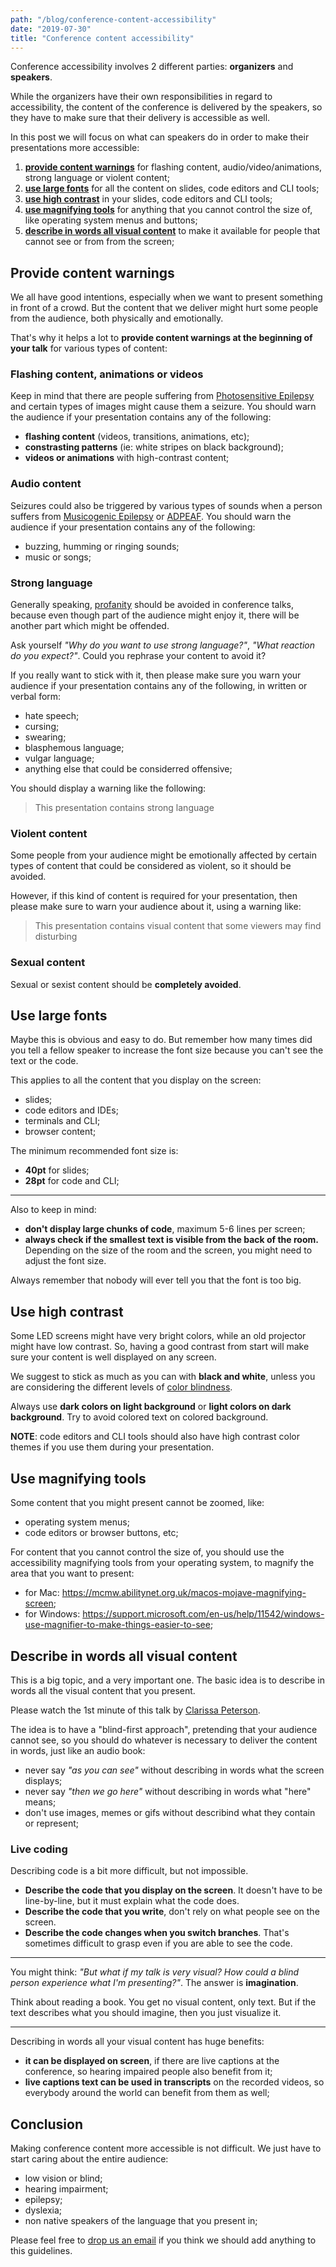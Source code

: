 ```yaml
---
path: "/blog/conference-content-accessibility"
date: "2019-07-30"
title: "Conference content accessibility"
---
```


Conference accessibility involves 2 different parties: **organizers** and **speakers**.

While the organizers have their own responsibilities in regard to accessibility, the content of the conference is delivered by the speakers, so they have to make sure that their delivery is accessible as well.

In this post we will focus on what can speakers do in order to make their presentations more accessible:

1. [**provide content warnings**](#provide-content-warnings) for flashing content, audio/video/animations, strong language or violent content;
2. [**use large fonts**](#use-large-fonts) for all the content on slides, code editors and CLI tools;
3. [**use high contrast**](#use-high-contrast) in your slides, code editors and CLI tools;
4. [**use magnifying tools**](#use-magnifying-tools) for anything that you cannot control the size of, like operating system menus and buttons;
5. [**describe in words all visual content**](#describe-in-words-all-visual-content) to make it available for people that cannot see or from from the screen;

## Provide content warnings

We all have good intentions, especially when we want to present something in front of a crowd. But the content that we deliver might hurt some people from the audience, both physically and emotionally.

That's why it helps a lot to **provide content warnings at the beginning of your talk** for various types of content:

### Flashing content, animations or videos

Keep in mind that there are people suffering from [Photosensitive Epilepsy](https://www.webmd.com/epilepsy/guide/photosensitive-epilepsy-symptoms-causes-treatment) and certain types of images might cause them a seizure. You should warn the audience if your presentation contains any of the following:

- **flashing content** (videos, transitions, animations, etc);
- **constrasting patterns** (ie: white stripes on black background);
- **videos or animations** with high-contrast content;

### Audio content

Seizures could also be triggered by various types of sounds when a person suffers from [Musicogenic Epilepsy](https://epilepsyontario.org/musicogenic-seizures/) or [ADPEAF](https://ghr.nlm.nih.gov/condition/autosomal-dominant-partial-epilepsy-with-auditory-features). You should warn the audience if your presentation contains any of the following:

- buzzing, humming or ringing sounds;
- music or songs;

### Strong language

Generally speaking, [profanity](https://en.wikipedia.org/wiki/Profanity) should be avoided in conference talks, because even though part of the audience might enjoy it, there will be another part which might be offended.

Ask yourself _"Why do you want to use strong language?"_, _"What reaction do you expect?"_. Could you rephrase your content to avoid it?

If you really want to stick with it, then please make sure you warn your audience if your presentation contains any of the following, in written or verbal form:

- hate speech;
- cursing;
- swearing;
- blasphemous language;
- vulgar language;
- anything else that could be considerred offensive;

You should display a warning like the following:

> This presentation contains strong language

### Violent content

Some people from your audience might be emotionally affected by certain types of content that could be considered as violent, so it should be avoided.

However, if this kind of content is required for your presentation, then please make sure to warn your audience about it, using a warning like:

> This presentation contains visual content that some viewers may find disturbing

### Sexual content

Sexual or sexist content should be **completely avoided**.

## Use large fonts

Maybe this is obvious and easy to do. But remember how many times did you tell a fellow speaker to increase the font size because you can't see the text or the code.

This applies to all the content that you display on the screen:

- slides;
- code editors and IDEs;
- terminals and CLI;
- browser content;

The minimum recommended font size is:

- **40pt** for slides;
- **28pt** for code and CLI;

---

Also to keep in mind:

- **don't display large chunks of code**, maximum 5-6 lines per screen;
- **always check if the smallest text is visible from the back of the room.** Depending on the size of the room and the screen, you might need to adjust the font size.

Always remember that nobody will ever tell you that the font is too big.

## Use high contrast

Some LED screens might have very bright colors, while an old projector might have low contrast. So, having a good contrast from start will make sure your content is well displayed on any screen.

We suggest to stick as much as you can with **black and white**, unless you are considering the different levels of [color blindness](https://en.wikipedia.org/wiki/Color_blindness).

Always use **dark colors on light background** or **light colors on dark background**. Try to avoid colored text on colored background.

**NOTE**: code editors and CLI tools should also have high contrast color themes if you use them during your presentation.

## Use magnifying tools

Some content that you might present cannot be zoomed, like:

- operating system menus;
- code editors or browser buttons, etc;

For content that you cannot control the size of, you should use the accessibility magnifying tools from your operating system, to magnify the area that you want to present:

- for Mac: https://mcmw.abilitynet.org.uk/macos-mojave-magnifying-screen;
- for Windows: https://support.microsoft.com/en-us/help/11542/windows-use-magnifier-to-make-things-easier-to-see;

## Describe in words all visual content

This is a big topic, and a very important one. The basic idea is to describe in words all the visual content that you present.

Please watch the 1st minute of this talk by [Clarissa Peterson](https://youtu.be/V7tRWuXlOak?t=11).

The idea is to have a "blind-first approach", pretending that your audience cannot see, so you should do whatever is necessary to deliver the content in words, just like an audio book:

- never say _"as you can see"_ without describing in words what the screen displays;
- never say _"then we go here"_ without describing in words what "here" means;
- don't use images, memes or gifs without describind what they contain or represent;

### Live coding

Describing code is a bit more difficult, but not impossible.

- **Describe the code that you display on the screen**. It doesn't have to be line-by-line, but it must explain what the code does.
- **Describe the code that you write**, don't rely on what people see on the screen.
- **Describe the code changes when you switch branches**. That's sometimes difficult to grasp even if you are able to see the code.

---

You might think: _"But what if my talk is very visual? How could a blind person experience what I'm presenting?"_. The answer is **imagination**.

Think about reading a book. You get no visual content, only text. But if the text describes what you should imagine, then you just visualize it.

---

Describing in words all your visual content has huge benefits:

- **it can be displayed on screen**, if there are live captions at the conference, so hearing impaired people also benefit from it;
- **live captions text can be used in transcripts** on the recorded videos, so everybody around the world can benefit from them as well;

## Conclusion

Making conference content more accessible is not difficult. We just have to start caring about the entire audience:

- low vision or blind;
- hearing impairment;
- epilepsy;
- dyslexia;
- non native speakers of the language that you present in;

Please feel free to [drop us an email](info@revojs.ro) if you think we should add anything to this guidelines.
